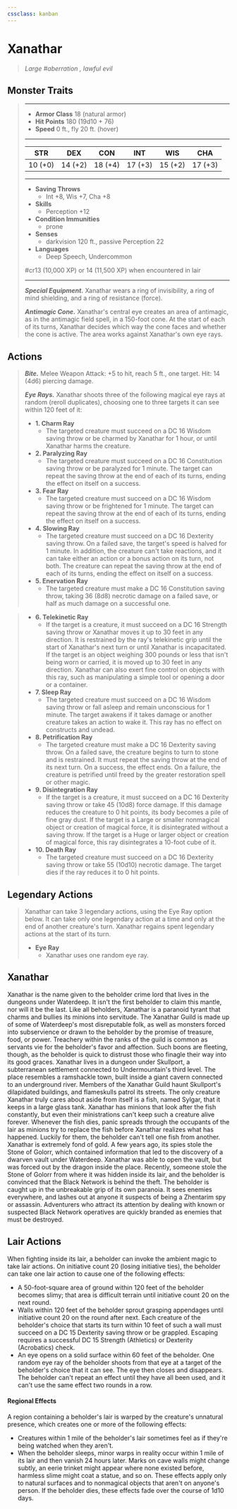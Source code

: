```yaml
---
cssclass: kanban
---
```


# Xanathar
>*Large #aberration , lawful evil*
## Monster Traits
>___
>- **Armor Class** 18 (natural armor)
>- **Hit Points** 180 (19d10 + 76)
>- **Speed** 0 ft., fly 20 ft. (hover)
>___
>|STR|DEX|CON|INT|WIS|CHA|
>|:---:|:---:|:---:|:---:|:---:|:---:|
>|10 (+0)|14 (+2)|18 (+4)|17 (+3)|15 (+2)|17 (+3)|
>___
>- **Saving Throws**
>	 - Int +8, Wis +7, Cha +8
>- **Skills**
>	 - Perception +12
>- **Condition Immunities**
>	 - prone
>- **Senses**
>	 - darkvision 120 ft., passive Perception 22
>- **Languages**
>	 - Deep Speech, Undercommon
>
> #cr13 (10,000 XP) or 14 (11,500 XP) when encountered in lair
>___
>***Special Equipment.*** Xanathar wears a ring of invisibility, a ring of mind shielding, and a ring of resistance (force).  
>
>***Antimagic Cone.*** Xanathar's central eye creates an area of antimagic, as in the antimagic field spell, in a 150-foot cone. At the start of each of its turns, Xanathar decides which way the cone faces and whether the cone is active. The area works against Xanathar's own eye rays.  
>
## Actions
>***Bite.*** Melee Weapon Attack: +5 to hit, reach 5 ft., one target. Hit: 14 (4d6) piercing damage.  
>
>***Eye Rays.*** Xanathar shoots three of the following magical eye rays at random (reroll duplicates), choosing one to three targets it can see within 120 feet of it:  
>- **1. Charm Ray**
>	- The targeted creature must succeed on a DC 16 Wisdom saving throw or be charmed by Xanathar for 1 hour, or until Xanathar harms the creature.
>- **2. Paralyzing Ray**
>	- The targeted creature must succeed on a DC 16 Constitution saving throw or be paralyzed for 1 minute. The target can repeat the saving throw at the end of each of its turns, ending the effect on itself on a success.
>- **3. Fear Ray**
>	- The targeted creature must succeed on a DC 16 Wisdom saving throw or be frightened for 1 minute. The target can repeat the saving throw at the end of each of its turns, ending the effect on itself on a success.
>- **4. Slowing Ray**
>	- The targeted creature must succeed on a DC 16 Dexterity saving throw. On a failed save, the target's speed is halved for 1 minute. In addition, the creature can't take reactions, and it can take either an action or a bonus action on its turn, not both. The creature can repeat the saving throw at the end of each of its turns, ending the effect on itself on a success.
>- **5. Enervation Ray**
>	- The targeted creature must make a DC 16 Constitution saving throw, taking 36 (8d8) necrotic damage on a failed save, or half as much damage on a successful one.

>- **6. Telekinetic Ray**
>	- If the target is a creature, it must succeed on a DC 16 Strength saving throw or Xanathar moves it up to 30 feet in any direction. It is restrained by the ray's telekinetic grip until the start of Xanathar's next turn or until Xanathar is incapacitated. If the target is an object weighing 300 pounds or less that isn't being worn or carried, it is moved up to 30 feet in any direction. Xanathar can also exert fine control on objects with this ray, such as manipulating a simple tool or opening a door or a container.
>- **7. Sleep Ray**
>	- The targeted creature must succeed on a DC 16 Wisdom saving throw or fall asleep and remain unconscious for 1 minute. The target awakens if it takes damage or another creature takes an action to wake it. This ray has no effect on constructs and undead.
>- **8. Petrification Ray**
>	- The targeted creature must make a DC 16 Dexterity saving throw. On a failed save, the creature begins to turn to stone and is restrained. It must repeat the saving throw at the end of its next turn. On a success, the effect ends. On a failure, the creature is petrified until freed by the  greater restoration spell or other magic.
>- **9. Disintegration Ray**
>	- If the target is a creature, it must succeed on a DC 16 Dexterity saving throw or take 45 (10d8) force damage. If this damage reduces the creature to 0 hit points, its body becomes a pile of fine gray dust. If the target is a Large or smaller nonmagical object or creation of magical force, it is disintegrated without a saving throw. If the target is a Huge or larger object or creation of magical force, this ray disintegrates a 10-foot cube of it.
>- **10. Death Ray**
>	- The targeted creature must succeed on a DC 16 Dexterity saving throw or take 55 (10d10) necrotic damage. The target dies if the ray reduces it to 0 hit points.
>
## Legendary Actions
>Xanathar can take 3 legendary actions, using the Eye Ray option below. It can take only one legendary action at a time and only at the end of another creature's turn. Xanathar regains spent legendary actions at the start of its turn.
>
>- **Eye Ray**
>	- Xanathar uses one random eye ray.
## Xanathar
Xanathar is the name given to the beholder crime lord that lives in the dungeons under Waterdeep. It isn't the first beholder to claim this mantle, nor will it be the last.
Like all beholders, Xanathar is a paranoid tyrant that charms and bullies its minions into servitude. The Xanathar Guild is made up of some of Waterdeep's most disreputable folk, as well as monsters forced into subservience or drawn to the beholder by the promise of treasure, food, or power. Treachery within the ranks of the guild is common as servants vie for the beholder's favor and affection. Such boons are fleeting, though, as the beholder is quick to distrust those who finagle their way into its good graces.
Xanathar lives in a dungeon under Skullport, a subterranean settlement connected to Undermountain's third level. The place resembles a ramshackle town, built inside a giant cavern connected to an underground river. Members of the Xanathar Guild haunt Skullport's dilapidated buildings, and flameskulls patrol its streets.
The only creature Xanathar truly cares about aside from itself is a fish, named Sylgar, that it keeps in a large glass tank. Xanathar has minions that look after the fish constantly, but even their ministrations can't keep such a creature alive forever. Whenever the fish dies, panic spreads through the occupants of the lair as minions try to replace the fish before Xanathar realizes what has happened. Luckily for them, the beholder can't tell one fish from another.
Xanathar is extremely fond of gold. A few years ago, its spies stole the Stone of Golorr, which contained information that led to the discovery of a dwarven vault under Waterdeep. Xanathar was able to open the vault, but was forced out by the dragon inside the place. Recently, someone stole the Stone of Golorr from where it was hidden inside its lair, and the beholder is convinced that the Black Network is behind the theft.
The beholder is caught up in the unbreakable grip of its own paranoia. It sees enemies everywhere, and lashes out at anyone it suspects of being a Zhentarim spy or assassin. Adventurers who attract its attention by dealing with known or suspected Black Network operatives are quickly branded as enemies that must be destroyed.
## Lair Actions
When fighting inside its lair, a beholder can invoke the ambient magic to take lair actions. On initiative count 20 (losing initiative ties), the beholder can take one lair action to cause one of the following effects:
- A 50-foot-square area of ground within 120 feet of the beholder becomes slimy; that area is difficult terrain until initiative count 20 on the next round.
- Walls within 120 feet of the beholder sprout grasping appendages until initiative count 20 on the round after next. Each creature of the beholder's choice that starts its turn within 10 feet of such a wall must succeed on a DC 15 Dexterity saving throw or be grappled. Escaping requires a successful DC 15 Strength (Athletics) or Dexterity (Acrobatics) check.
- An eye opens on a solid surface within 60 feet of the beholder. One random eye ray of the beholder shoots from that eye at a target of the beholder's choice that it can see. The eye then closes and disappears.
The beholder can't repeat an effect until they have all been used, and it can't use the same effect two rounds in a row.
#### Regional Effects
A region containing a beholder's lair is warped by the creature's unnatural presence, which creates one or more of the following effects:
- Creatures within 1 mile of the beholder's lair sometimes feel as if they're being watched when they aren't.
- When the beholder sleeps, minor warps in reality occur within 1 mile of its lair and then vanish 24 hours later. Marks on cave walls might change subtly, an eerie trinket might appear where none existed before, harmless slime might coat a statue, and so on. These effects apply only to natural surfaces and to nonmagical objects that aren't on anyone's person.
If the beholder dies, these effects fade over the course of 1d10 days.